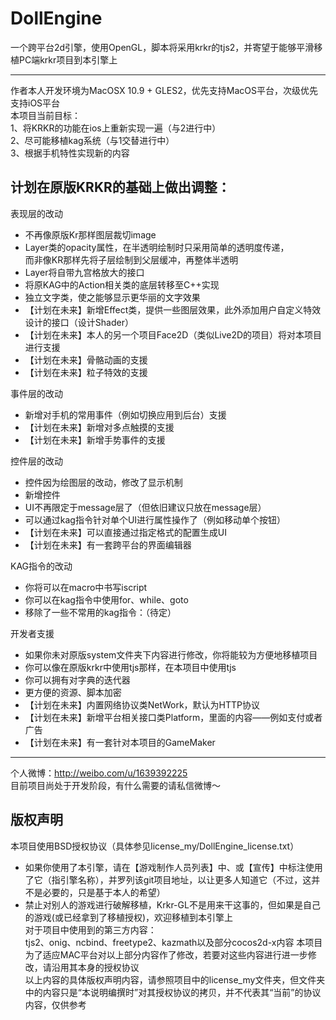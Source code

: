 DollEngine  
===========  
  
一个跨平台2d引擎，使用OpenGL，脚本将采用krkr的tjs2，并寄望于能够平滑移植PC端krkr项目到本引擎上  
  
-------------------------  
作者本人开发环境为MacOSX 10.9 + GLES2，优先支持MacOS平台，次级优先支持iOS平台   
本项目当前目标：  
1、将KRKR的功能在ios上重新实现一遍（与2进行中）  
2、尽可能移植kag系统（与1交替进行中）  
3、根据手机特性实现新的内容  
  
计划在原版KRKR的基础上做出调整：  
--------------------------  
  
表现层的改动  
* 不再像原版Kr那样图层裁切image  
* Layer类的opacity属性，在半透明绘制时只采用简单的透明度传递，  
  而非像KR那样先将子层绘制到父层缓冲，再整体半透明  
* Layer将自带九宫格放大的接口
* 将原KAG中的Action相关类的底层转移至C++实现  
* 独立文字类，使之能够显示更华丽的文字效果  
* 【计划在未来】新增Effect类，提供一些图层效果，此外添加用户自定义特效设计的接口（设计Shader）  
* 【计划在未来】本人的另一个项目Face2D（类似Live2D的项目）将对本项目进行支援  
* 【计划在未来】骨骼动画的支援  
* 【计划在未来】粒子特效的支援  
  
事件层的改动  
* 新增对手机的常用事件（例如切换应用到后台）支援  
* 【计划在未来】新增对多点触摸的支援   
* 【计划在未来】新增手势事件的支援  
  
控件层的改动  
* 控件因为绘图层的改动，修改了显示机制  
* 新增控件  
* UI不再限定于message层了（但依旧建议只放在message层）  
* 可以通过kag指令针对单个UI进行属性操作了（例如移动单个按钮）  
* 【计划在未来】可以直接通过指定格式的配置生成UI  
* 【计划在未来】有一套跨平台的界面编辑器  
  
KAG指令的改动  
* 你将可以在macro中书写iscript  
* 你可以在kag指令中使用for、while、goto  
* 移除了一些不常用的kag指令：（待定）  
  
开发者支援  
* 如果你未对原版system文件夹下内容进行修改，你将能较为方便地移植项目  
* 你可以像在原版krkr中使用tjs那样，在本项目中使用tjs  
* 你可以拥有对字典的迭代器  
* 更方便的资源、脚本加密  
* 【计划在未来】内置网络协议类NetWork，默认为HTTP协议  
* 【计划在未来】新增平台相关接口类Platform，里面的内容——例如支付或者广告  
* 【计划在未来】有一套针对本项目的GameMaker  
  
--------------------------  
个人微博：http://weibo.com/u/1639392225  
目前项目尚处于开发阶段，有什么需要的请私信微博～  
  
版权声明  
--------------------------  
本项目使用BSD授权协议（具体参见license_my/DollEngine_license.txt）  
* 如果你使用了本引擎，请在【游戏制作人员列表】中、或【宣传】中标注使用了它（指引擎名称），并罗列该git项目地址，以让更多人知道它（不过，这并不是必要的，只是基于本人的希望）  
* 禁止对别人的游戏进行破解移植，Krkr-GL不是用来干这事的，但如果是自己的游戏(或已经拿到了移植授权)，欢迎移植到本引擎上  
对于项目中使用到的第三方内容：  
tjs2、onig、ncbind、freetype2、kazmath以及部分cocos2d-x内容
本项目为了适应MAC平台对以上部分内容作了修改，若要对这些内容进行进一步修改，请沿用其本身的授权协议    
以上内容的具体版权声明内容，请参照项目中的license_my文件夹，但文件夹中的内容只是“本说明编撰时”对其授权协议的拷贝，并不代表其“当前”的协议内容，仅供参考   
  
